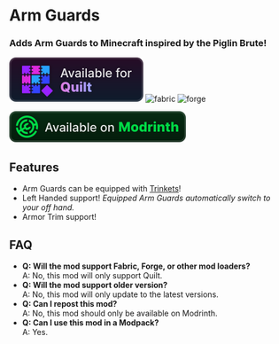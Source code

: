 <div>
<h1>Arm Guards</h1>
<h3>Adds Arm Guards to Minecraft inspired by the Piglin Brute!</h3>

<a href="https://quiltmc.org/en/install" rel="noopener nofollow ugc"><img src="https://raw.githubusercontent.com/intergrav/devins-badges/v3/assets/cozy/supported/quilt_vector.svg" alt="quilt"></a>
<img src="https://raw.githubusercontent.com/intergrav/devins-badges/v3/assets/cozy/unsupported/fabric_vector.svg" alt="fabric">
<img src="https://raw.githubusercontent.com/intergrav/devins-badges/v3/assets/cozy/unsupported/forge_vector.svg" alt="forge">

<a href="https://modrinth.com/mod/arm-guards" rel="noopener nofollow ugc"><img src="https://raw.githubusercontent.com/intergrav/devins-badges/v3/assets/compact/available/modrinth_vector.svg" alt="modrinth"></a>
</div>
<h2>Features</h2>
<ul>
<li>Arm Guards can be equipped with <a href="https://modrinth.com/mod/trinkets" rel="noopener nofollow ugc">Trinkets</a>!</li>
<li>Left Handed support! <i>Equipped Arm Guards automatically switch to your off hand.</i></li>
<li>Armor Trim support!</li>
</ul>

<h2>FAQ</h2>
<ul>
<li><b>Q: Will the mod support Fabric, Forge, or other mod loaders?</b><br>A: No, this mod will only support Quilt.</li>
<li><b>Q: Will the mod support older version?</b><br>A: No, this mod will only update to the latest versions.</li>
<li><b>Q: Can I repost this mod?</b><br>A: No, this mod should only be available on Modrinth.</li>
<li><b>Q: Can I use this mod in a Modpack?</b><br>A: Yes.</li>
</ul>
